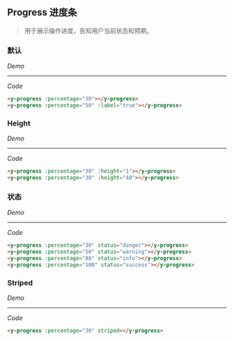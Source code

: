 <y-scroll>

## Progress 进度条
> 用于展示操作进度，告知用户当前状态和预期。

### 默认

*Demo*

<y-row class="demo-progress">
  <y-col :md="12">
    <y-progress :percentage="30"></y-progress>
  </y-col>
</y-row>
<y-row class="demo-progress">
  <y-col :md="12">
    <y-progress :percentage="50" :label="true"></y-progress>
  </y-col>
</y-row>
<y-row class="demo-progress">
  <y-col :md="12">
    <y-progress :percentage="100" :label="true"></y-progress>
  </y-col>
</y-row>

---

*Code*

```html
<y-progress :percentage="30"></y-progress>
<y-progress :percentage="50" :label="true"></y-progress>
```

### Height

*Demo*

<y-row class="demo-progress">
  <y-col :md="12">
    <y-progress :percentage="30" :height="1"></y-progress>
  </y-col>
</y-row>
<y-row class="demo-progress">
  <y-col :md="12">
    <y-progress :percentage="50" :height="40" :label="true"></y-progress>
  </y-col>
</y-row>

---

*Code*

```html
<y-progress :percentage="30" :height="1"></y-progress>
<y-progress :percentage="30" :height="40"></y-progress>
```

### 状态

*Demo*

<y-row class="demo-progress">
  <y-col :md="12">
    <y-progress :percentage="30" status="danger"></y-progress>
  </y-col>
</y-row>
<y-row class="demo-progress">
  <y-col :md="12">
    <y-progress :percentage="50" status="warning"></y-progress>
  </y-col>
</y-row>
<y-row class="demo-progress">
  <y-col :md="12">
    <y-progress :percentage="80" status="info"></y-progress>
  </y-col>
</y-row>
<y-row class="demo-progress">
  <y-col :md="12">
    <y-progress :percentage="100" status="success"></y-progress>
  </y-col>
</y-row>

---

*Code*

```html
<y-progress :percentage="30" status="danger"></y-progress>
<y-progress :percentage="50" status="warning"></y-progress>
<y-progress :percentage="80" status="info"></y-progress>
<y-progress :percentage="100" status="success"></y-progress>
```

### Striped

*Demo*

<y-row class="demo-progress">
  <y-col :md="12">
    <y-progress :percentage="30" status="danger" striped></y-progress>
  </y-col>
</y-row>
<y-row class="demo-progress">
  <y-col :md="12">
    <y-progress :percentage="50" status="warning" striped></y-progress>
  </y-col>
</y-row>
<y-row class="demo-progress">
  <y-col :md="12">
    <y-progress :percentage="70" striped></y-progress>
  </y-col>
</y-row>
<y-row class="demo-progress">
  <y-col :md="12">
    <y-progress :percentage="80" status="info" striped></y-progress>
  </y-col>
</y-row>
<y-row class="demo-progress">
  <y-col :md="12">
    <y-progress :percentage="100" status="success" striped></y-progress>
  </y-col>
</y-row>

---

*Code*

```html
<y-progress :percentage="30" striped></y-progress>
```

</y-scroll>

<script>
  export default {
    data () {
      return {

      }
    },
    methods: {

    }
  }
</script>

<style scoped>
  .demo-progress {
    margin-bottom: 10px;
  }
</style>
